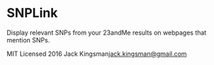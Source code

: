 # SNPLink

Display relevant SNPs from your 23andMe results on webpages that mention SNPs.

MIT Licensed 2016 Jack Kingsman<jack.kingsman@gmail.com>
